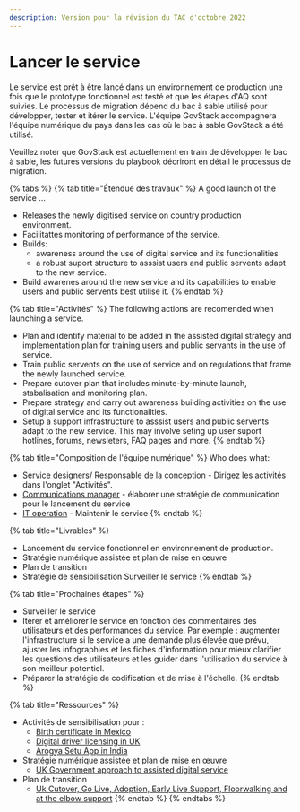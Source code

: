 ```yaml
---
description: Version pour la révision du TAC d'octobre 2022
---
```


# Lancer le service

Le service est prêt à être lancé dans un environnement de production une fois que le prototype fonctionnel est testé et que les étapes d'AQ sont suivies. Le processus de migration dépend du bac à sable utilisé pour développer, tester et itérer le service. L'équipe GovStack accompagnera l'équipe numérique du pays dans les cas où le bac à sable GovStack a été utilisé.&#x20;

Veuillez noter que GovStack est actuellement en train de développer le bac à sable, les futures versions du playbook décriront en détail le processus de migration.

{% tabs %}
{% tab title="Étendue des travaux" %}
A good launch of the service …

* Releases the newly digitised service on country production environment.
* &#x20;Facilitattes monitoring of performance of the service.
* Builds:
  * awareness around the use of digital service and its functionalities&#x20;
  * a robust suport structure to  asssist users and public servents adapt to the new service.&#x20;
* Build awarenes around the new service and its capabilities to enable users and public servents best utilise it.
{% endtab %}

{% tab title="Activités" %}
The following actions are recomended when launching a service.

* Plan and identify material to be added in the assisted digital strategy and implementation plan for training users and public servants in the use of service.&#x20;
* Train public servents on the use of service and on regulations that frame the newly launched service.
* Prepare cutover plan that includes minute-by-minute launch, stabalisation and monitoring plan.
* Prepare strategy and carry out awareness building activities on the use of digital service and its functionalities.
* Setup a support infrastructure to asssist users and public servents adapt to the new service. This may involve seting up user suport hotlines, forums, newsleters, FAQ pages and more.
{% endtab %}

{% tab title="Composition de l'équipe numérique" %}
Who does what:

* [Service designers](../../govstack-implementation-playbook/annex/govstack-user-profiles-taxonomy.md#service-designer)/ Responsable de la conception - Dirigez les activités dans l'onglet "Activités".
* [Communications manager](https://govstack.gitbook.io/implementation-playbook/govstack-implementation-playbook/annex/govstack-user-profiles-taxonomy#communication-manager) - élaborer une stratégie de communication pour le lancement du service
* [IT operation](../../govstack-implementation-playbook/annex/govstack-user-profiles-taxonomy.md#back-end-developers) - Maintenir le service
{% endtab %}

{% tab title="Livrables" %}
* Lancement du service fonctionnel en environnement de production.&#x20;
* Stratégie numérique assistée et plan de mise en œuvre&#x20;
* Plan de transition&#x20;
* Stratégie de sensibilisation Surveiller le service
{% endtab %}

{% tab title="Prochaines étapes" %}
* Surveiller le service
* Itérer et améliorer le service en fonction des commentaires des utilisateurs et des performances du service. Par exemple : augmenter l'infrastructure si le service a une demande plus élevée que prévu, ajuster les infographies et les fiches d'information pour mieux clarifier les questions des utilisateurs et les guider dans l'utilisation du service à son meilleur potentiel.
* Préparer la stratégie de codification et de mise à l'échelle.
{% endtab %}

{% tab title="Ressources" %}
* Activités de sensibilisation pour :
  * [Birth certificate in Mexico](https://www.gob.mx/actas)
  * [Digital driver licensing in UK](https://www.gov.uk/government/news/dvla-launches-new-campaign-to-help-move-customers-online)
  * [Arogya Setu App in India](https://www.mygov.in/aarogya-setu-app/)
* Stratégie numérique assistée et plan de mise en œuvre
  * [UK Government approach to assisted digital service](https://www.gov.uk/government/publications/government-approach-to-assisted-digital/government-approach-to-assisted-digital)
* Plan de transition
  * [Uk Cutover, Go Live, Adoption, Early Live Support, Floorwalking and at the elbow support](https://www.digitalmarketplace.service.gov.uk/g-cloud/services/925766262378996)
{% endtab %}
{% endtabs %}
